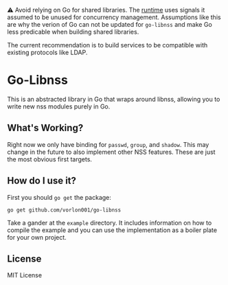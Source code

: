 ⚠️ Avoid relying on Go for shared libraries. The [runtime](https://pkg.go.dev/runtime) uses signals it assumed to be unused for concurrency management. Assumptions like this are why the verion of Go can not be updated for `go-libnss` and make Go less predicable when building shared libraries.

The current recommendation is to build services to be compatible with existing protocols like LDAP.

# Go-Libnss
This is an abstracted library in Go that wraps around libnss, allowing you to write new nss modules purely in Go.

## What's Working?
Right now we only have binding for `passwd`, `group`, and `shadow`. This may change in the future to also implement other NSS features. These are just the most obvious first targets.

## How do I use it?
First you should `go get` the package:
```
go get github.com/vorlon001/go-libnss
```
Take a gander at the `example` directory. It includes information on how to compile the example and you can use the implementation as a boiler plate for your own project.

## License
MIT License

